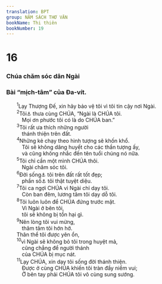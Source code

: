 ```yaml
---
translation: BPT
group: NĂM SÁCH THƠ VĂN
bookName: Thi thiên 
bookNumber: 19
---
```


<div class="title"><h1>16</h1><h3>Chúa chăm sóc dân Ngài</h3><h3>Bài “mịch-tâm” của Đa-vít.</h3></div>
<span class="verse thi_16_1">  <sup>1</sup>Lạy Thượng Đế, xin hãy bảo vệ tôi vì tôi tin cậy nơi Ngài.<br/></span>
<span class="verse thi_16_2">  <sup>2</sup>Tôi<a data-toggle="tooltip" data-placement="bottom" title="Một số bản ghi, “Vài người trong các ngươi.”">⚓</a> thưa cùng CHÚA, “Ngài là CHÚA tôi.<br/>   Mọi ơn phước tôi có là do CHÚA ban.”<br/></span>
<span class="verse thi_16_3">  <sup>3</sup>Tôi rất ưa thích những người<br/>   thánh thiện trên đất.<br/></span>
<span class="verse thi_16_4">  <sup>4</sup>Những kẻ chạy theo hình tượng sẽ khốn khổ.<br/>   Tôi sẽ không dâng huyết cho các thần tượng ấy,<br/>   và cũng không nhắc đến tên tuổi chúng nó nữa.<br/></span>
<span class="verse thi_16_5">  <sup>5</sup>Tôi chỉ cần một mình CHÚA thôi.<br/>   Ngài chăm sóc tôi.<br/></span>
<span class="verse thi_16_6">  <sup>6</sup>Đời sống<a data-toggle="tooltip" data-placement="bottom" title="Hay “phần đất.”">⚓</a> tôi trên đất rất tốt đẹp;<br/>   phần số<a data-toggle="tooltip" data-placement="bottom" title="Hay “di sản.” Đây rất có thể ám chỉ phần đất mà mỗi người Ít-ra-en nhận.">⚓</a> tôi thật tuyệt diệu.<br/></span>
<span class="verse thi_16_7">  <sup>7</sup>Tôi ca ngợi CHÚA vì Ngài chỉ dạy tôi.<br/>   Còn ban đêm, lương tâm tôi dạy dỗ tôi.<br/></span>
<span class="verse thi_16_8">  <sup>8</sup>Tôi luôn luôn để CHÚA đứng trước mặt.<br/>   Vì Ngài ở bên tôi,<br/>   tôi sẽ không bị tổn hại gì.<br/></span>
<span class="verse thi_16_9">  <sup>9</sup>Nên lòng tôi vui mừng,<br/>   thâm tâm tôi hớn hở.<br/>  Thân thể tôi được yên ổn,<br/></span>
<span class="verse thi_16_10">  <sup>10</sup>vì Ngài sẽ không bỏ tôi trong huyệt mả,<br/>   cũng chẳng để người thánh<br/>   của CHÚA bị mục nát.<br/></span>
<span class="verse thi_16_11">  <sup>11</sup>Lạy CHÚA, xin dạy tôi sống đời thánh thiện.<br/>   Được ở cùng CHÚA khiến tôi tràn đầy niềm vui;<br/>   Ở bên tay phải CHÚA tôi vô cùng sung sướng.<br/></span>
